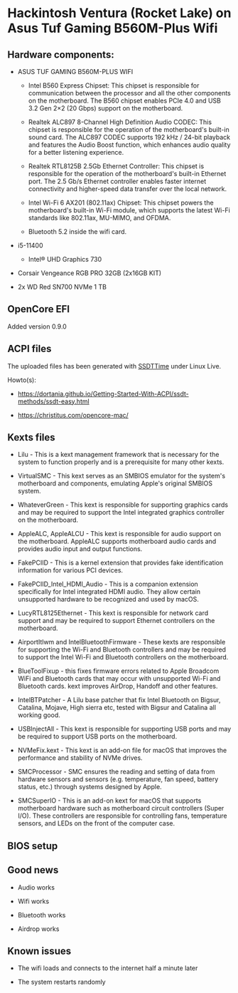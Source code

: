 # Hackintosh Ventura (Rocket Lake) on Asus Tuf Gaming B560M-Plus Wifi

## Hardware components:

* ASUS TUF GAMING B560M-PLUS WIFI

  - Intel B560 Express Chipset: This chipset is responsible for communication between the processor and all the other components on the motherboard. The B560 chipset enables PCIe 4.0 and USB 3.2 Gen 2×2 (20 Gbps) support on the motherboard.

  - Realtek ALC897 8-Channel High Definition Audio CODEC: This chipset is responsible for the operation of the motherboard's built-in sound card. The ALC897 CODEC supports 192 kHz / 24-bit playback and features the Audio Boost function, which enhances audio quality for a better listening experience.
  
  - Realtek RTL8125B 2.5Gb Ethernet Controller: This chipset is responsible for the operation of the motherboard's built-in Ethernet port. The 2.5 Gb/s Ethernet controller enables faster internet connectivity and higher-speed data transfer over the local network.
  
  - Intel Wi-Fi 6 AX201 (802.11ax) Chipset: This chipset powers the motherboard's built-in Wi-Fi module, which supports the latest Wi-Fi standards like 802.11ax, MU-MIMO, and OFDMA.
  - Bluetooth 5.2 inside the wifi card.
  
* i5-11400
  - Intel® UHD Graphics 730
  
* Corsair Vengeance RGB PRO 32GB (2x16GB KIT)

* 2x WD Red SN700 NVMe 1 TB

## OpenCore EFI

Added version 0.9.0

## ACPI files

The uploaded files has been generated with [SSDTTime](https://github.com/corpnewt/SSDTTime) under Linux Live.

Howto(s):

  * https://dortania.github.io/Getting-Started-With-ACPI/ssdt-methods/ssdt-easy.html

  * https://christitus.com/opencore-mac/

## Kexts files

  * Lilu - This is a kext management framework that is necessary for the system to function properly and is a prerequisite for many other kexts.
  
  * VirtualSMC - This kext serves as an SMBIOS emulator for the system's motherboard and components, emulating Apple's original SMBIOS system.
  
  * WhateverGreen - This kext is responsible for supporting graphics cards and may be required to support the Intel integrated graphics controller on the motherboard.
  
  * AppleALC, AppleALCU - This kext is responsible for audio support on the motherboard. AppleALC supports motherboard audio cards and provides audio input and output functions.
  
  * FakePCIID - This is a kernel extension that provides fake identification information for various PCI devices. 
  
  * FakePCIID_Intel_HDMI_Audio - This is a companion extension specifically for Intel integrated HDMI audio. They allow certain unsupported hardware to be recognized and used by macOS.
  
  * LucyRTL8125Ethernet - This kext is responsible for network card support and may be required to support Ethernet controllers on the motherboard.
  
  * AirportItlwm and IntelBluetoothFirmware - These kexts are responsible for supporting the Wi-Fi and Bluetooth controllers and may be required to support the Intel Wi-Fi and Bluetooth controllers on the motherboard.
  
  * BlueToolFixup - this fixes firmware errors related to Apple Broadcom WiFi and Bluetooth cards that may occur with unsupported Wi-Fi and Bluetooth cards. kext improves AirDrop, Handoff and other features.
  
  * IntelBTPatcher - A Lilu base patcher that fix Intel Bluetooth on Bigsur, Catalina, Mojave, High sierra etc, tested with Bigsur and Catalina all working good.

  * USBInjectAll - This kext is responsible for supporting USB ports and may be required to support USB ports on the motherboard.
  
  * NVMeFix.kext - This kext is an add-on file for macOS that improves the performance and stability of NVMe drives.
  
  * SMCProcessor - SMC ensures the reading and setting of data from hardware sensors and sensors (e.g. temperature, fan speed, battery status, etc.) through systems designed by Apple.
  
  * SMCSuperIO - This is an add-on kext for macOS that supports motherboard hardware such as motherboard circuit controllers (Super I/O). These controllers are responsible for controlling fans, temperature sensors, and LEDs on the front of the computer case.
  
## BIOS setup

## Good news

  * Audio works
  
  * Wifi works
  
  * Bluetooth works
  
  * Airdrop works

## Known issues 

  * The wifi loads and connects to the internet half a minute later
  
  * The system restarts randomly